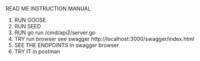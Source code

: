 READ ME INSTRUCTION MANUAL

1. RUN GOOSE
2. RUN SEED
3. RUN go run /cmd/api2/server.go
4. TRY run browser see swagger http://localhost:3000/swagger/index.html
5. SEE THE ENDPOINTS in swagger browser
6. TRY IT in postman
